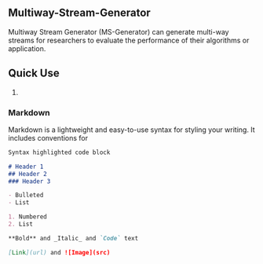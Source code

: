 ## Multiway-Stream-Generator

Multiway Stream Generator (MS-Generator) can generate multi-way streams for researchers to evaluate the performance of their algorithms or application.

## Quick Use

1.

### Markdown

Markdown is a lightweight and easy-to-use syntax for styling your writing. It includes conventions for

```markdown
Syntax highlighted code block

# Header 1
## Header 2
### Header 3

- Bulleted
- List

1. Numbered
2. List

**Bold** and _Italic_ and `Code` text

[Link](url) and ![Image](src)
```
